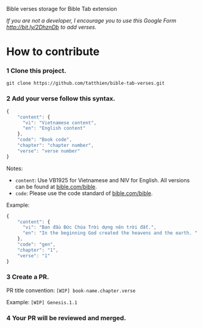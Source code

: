Bible verses storage for Bible Tab extension

*If you are not a developer, I encourage you to use this Google Form http://bit.ly/2DhznDb to add verses.*

# How to contribute

### 1 Clone this project.

```
git clone https://github.com/tatthien/bible-tab-verses.git
```

### 2 Add your verse follow this syntax.

```js
{
    "content": {
      "vi": "Vietnamese content",
      "en": "English content"
    },
    "code": "Book code",
    "chapter": "chapter number",
    "verse": "verse number"
}
```

Notes:

- `content`: Use VB1925 for Vietnamese and NIV for English. All versions can be found at [bible.com/bible](bible.com/bible).
- `code`: Please use the code standard of [bible.com/bible](bible.com/bible).

Example:

```js
{
    "content": {
      "vi": "Ban đầu Đức Chúa Trời dựng nên trời đất.",
      "en": "In the beginning God created the heavens and the earth. "
    },
    "code": "gen",
    "chapter": "1",
    "verse": "1"
}
```

### 3 Create a PR.

PR title convention: `[WIP] book-name.chapter.verse`

Example: `[WIP] Genesis.1.1`

### 4 Your PR will be reviewed and merged.
